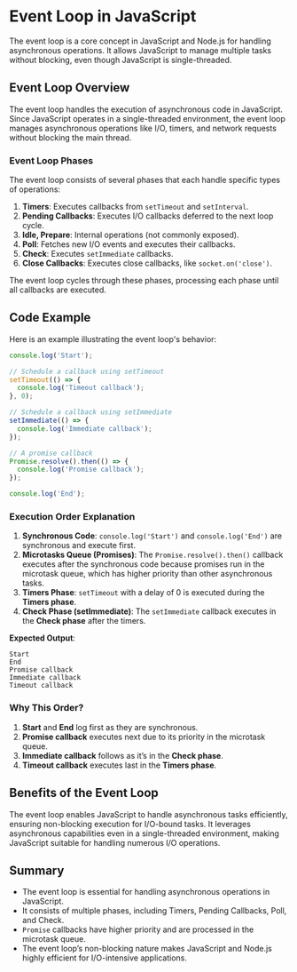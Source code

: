 # Event Loop in JavaScript

The event loop is a core concept in JavaScript and Node.js for handling asynchronous operations. It allows JavaScript to manage multiple tasks without blocking, even though JavaScript is single-threaded.

## Event Loop Overview

The event loop handles the execution of asynchronous code in JavaScript. Since JavaScript operates in a single-threaded environment, the event loop manages asynchronous operations like I/O, timers, and network requests without blocking the main thread.

### Event Loop Phases

The event loop consists of several phases that each handle specific types of operations:

1. **Timers**: Executes callbacks from `setTimeout` and `setInterval`.
2. **Pending Callbacks**: Executes I/O callbacks deferred to the next loop cycle.
3. **Idle, Prepare**: Internal operations (not commonly exposed).
4. **Poll**: Fetches new I/O events and executes their callbacks.
5. **Check**: Executes `setImmediate` callbacks.
6. **Close Callbacks**: Executes close callbacks, like `socket.on('close')`.

The event loop cycles through these phases, processing each phase until all callbacks are executed.

## Code Example

Here is an example illustrating the event loop's behavior:

```javascript
console.log('Start');

// Schedule a callback using setTimeout
setTimeout(() => {
  console.log('Timeout callback');
}, 0);

// Schedule a callback using setImmediate
setImmediate(() => {
  console.log('Immediate callback');
});

// A promise callback
Promise.resolve().then(() => {
  console.log('Promise callback');
});

console.log('End');
```

### Execution Order Explanation

1. **Synchronous Code**: `console.log('Start')` and `console.log('End')` are synchronous and execute first.
2. **Microtasks Queue (Promises)**: The `Promise.resolve().then()` callback executes after the synchronous code because promises run in the microtask queue, which has higher priority than other asynchronous tasks.
3. **Timers Phase**: `setTimeout` with a delay of 0 is executed during the **Timers phase**.
4. **Check Phase (setImmediate)**: The `setImmediate` callback executes in the **Check phase** after the timers.

**Expected Output**:

```
Start
End
Promise callback
Immediate callback
Timeout callback
```

### Why This Order?

1. **Start** and **End** log first as they are synchronous.
2. **Promise callback** executes next due to its priority in the microtask queue.
3. **Immediate callback** follows as it’s in the **Check phase**.
4. **Timeout callback** executes last in the **Timers phase**.

## Benefits of the Event Loop

The event loop enables JavaScript to handle asynchronous tasks efficiently, ensuring non-blocking execution for I/O-bound tasks. It leverages asynchronous capabilities even in a single-threaded environment, making JavaScript suitable for handling numerous I/O operations.

## Summary

- The event loop is essential for handling asynchronous operations in JavaScript.
- It consists of multiple phases, including Timers, Pending Callbacks, Poll, and Check.
- `Promise` callbacks have higher priority and are processed in the microtask queue.
- The event loop’s non-blocking nature makes JavaScript and Node.js highly efficient for I/O-intensive applications.
